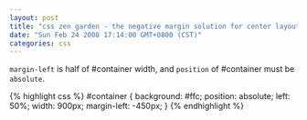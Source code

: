 ```yaml
---
layout: post
title: "css zen garden - the negative margin solution for center layout"
date: "Sun Feb 24 2008 17:14:00 GMT+0800 (CST)"
categories: css
---
```


`margin-left` is half of #container width, and `position` of #container must be `absolute`.

{% highlight css %}
#container {
     background: #ffc;
     position: absolute;
     left: 50%;
     width: 900px;
     margin-left: -450px;
}
{% endhighlight %}
